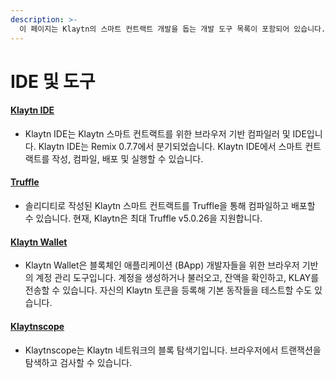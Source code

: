 ```yaml
---
description: >-
  이 페이지는 Klaytn의 스마트 컨트랙트 개발을 돕는 개발 도구 목록이 포함되어 있습니다.
---
```


# IDE 및 도구 <a id="ide-and-tools"></a>

#### [Klaytn IDE](../../toolkit/klaytn-ide.md) <a id="klaytn-ide"></a>

* Klaytn IDE는 Klaytn 스마트 컨트랙트를 위한 브라우저 기반 컴파일러 및 IDE입니다. Klaytn IDE는 Remix 0.7.7에서 분기되었습니다. Klaytn IDE에서 스마트 컨트랙트를 작성, 컴파일, 배포 및 실행할 수 있습니다.

#### [Truffle](../../toolkit/truffle.md)  <a id="truffle"></a>

* 솔리디티로 작성된 Klaytn 스마트 컨트랙트를 Truffle을 통해 컴파일하고 배포할 수 있습니다. 현재, Klaytn은 최대 Truffle v5.0.26을 지원합니다.

#### [Klaytn Wallet](../../toolkit/klaytn-wallet.md)  <a id="klaytn-wallet"></a>

* Klaytn Wallet은 블록체인 애플리케이션 \(BApp\) 개발자들을 위한 브라우저 기반의 계정 관리 도구입니다. 계정을 생성하거나 불러오고, 잔액을 확인하고, KLAY를 전송할 수 있습니다. 자신의 Klaytn 토큰을 등록해 기본 동작들을 테스트할 수도 있습니다.

#### [Klaytnscope](../../toolkit/klaytnscope.md)  <a id="klaytnscope"></a>

* Klaytnscope는 Klaytn 네트워크의 블록 탐색기입니다. 브라우저에서 트랜잭션을 탐색하고 검사할 수 있습니다.
